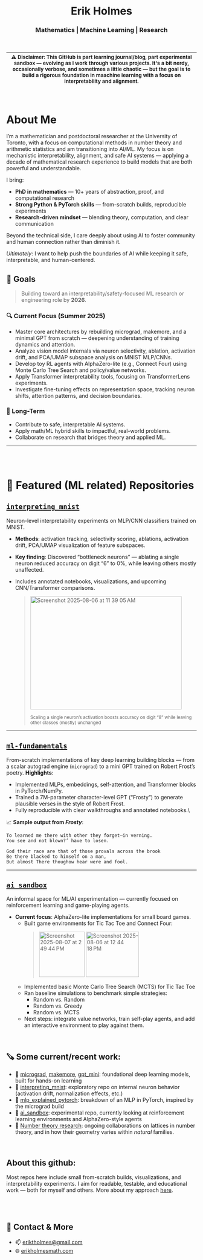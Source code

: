 
<h1 align="center"> Erik Holmes </h1>
<h3 align="center">   Mathematics | Machine Learning | Research  </h3>

<br>

  | <sub>⚠️ Disclaimer: This GitHub is part learning journal/blog, part experimental sandbox — evolving as I work through various projects. It's a bit nerdy, occasionally verbose, and sometimes a little chaotic — but the goal is to build a rigorous foundation in maachine learning with a focus on interpretability and alignment.</sub>| 
  | --------- | 
<br>

# About Me

I’m a mathematician and postdoctoral researcher at the University of Toronto, with a focus on computational methods in number theory and arithmetic statistics and am transitioning into AI/ML. My focus is on mechanistic interpretability, alignment, and safe AI systems — applying a decade of mathematical research experience to build models that are both powerful and understandable.

I bring:

- **PhD in mathematics** — 10+ years of abstraction, proof, and computational research
- **Strong Python & PyTorch skills** — from-scratch builds, reproducible experiments
- **Research-driven mindset** — blending theory, computation, and clear communication

Beyond the technical side, I care deeply about using AI to foster community and human connection rather than diminish it.

*Ultimately*: I want to help push the boundaries of AI while keeping it safe, interpretable, and human-centered.


<!--
## 🤔 My Research Philosophy
Broadly, I enjoy project based learning: in mathematics I like to start with 'toy' problems (low dimensional case analysis), focus on visualizations whenever possible, and try to build intuition and tools based on computational exploratation. By starting small and understanding the mechanisms at work questions naturally arise, and these often involve learning/understanding/developing new tools to solve. I am taking the same approach with ML. Some key words that describe my ideals:
- **Application-driven**: I’m most excited when theory connects to something tangible and impactful.
- **Computational explorator**: In both mathematics and ML, I use computation to probe abstract structures, uncover patterns, and build intuition from the ground up.
- **Focused on interpretability & alignment**: The rapid evolution of AI — and its societal impact — drew me to these areas, where better tools and understanding can directly lead to safer, more capable models.


> **Fun fact**: Before academia, I worked in residential construction in the U.S. and Canada, and later as a video editor in Hawaii.


<br>





📚 ➕ 🧪 **I enjoy work that blends theory with experimentation and am driven by applications**:
   
  - Most of my research involves using computational tools to explore abstract structures. I really enjoy the process—digging into patterns, testing ideas, and building intuition from the ground up.
  - While I do love math, I’ve found I’m most energized when research connects to something more tangible. With AI advancing quickly and showing up in nearly every domain, I decided to shift gears.
  - I’ve been especially drawn to interpretability, alignment, and the challenge of building systems we can actually trust.

**Ultimately**, I want to contribute to safe, understandable AI—and to bring the rigor of mathematics to problems with real-world applications and urgency.

> Fun fact: Before academia, I worked in residential construction (helped build homes in the U.S. and Canada) and later as a video editor on various small projects in Hawaii. I like building things—whether out of wood, images, or code.

<br> 

## About this github:
Most of my repos involve small from-scratch builds, visualizations (whenever possible), and interpretability experiments. The hope is that they are readable (albeit a bit long at times), testable, and useful for learning — both mine and yours. More about my approach [here](https://github.com/eriktholmes/eriktholmes/blob/main/learning_approach.md).

<br> 
-->


## 🎯 Goals

> Building toward an interpretability/safety-focused ML research or engineering role by **2026**.

### 🔍 Current Focus (Summer 2025)
- Master core architectures by rebuilding micrograd, makemore, and a minimal GPT from scratch — deepening understanding of training dynamics and attention.
- Analyze vision model internals via neuron selectivity, ablation, activation drift, and PCA/UMAP subspace analysis on MNIST MLP/CNNs.
- Develop toy RL agents with AlphaZero-lite (e.g., Connect Four) using Monte Carlo Tree Search and policy/value networks.
- Apply Transformer interpretability tools, focusing on TransformerLens experiments.
- Investigate fine-tuning effects on representation space, tracking neuron shifts, attention patterns, and decision boundaries.

### 🔭 Long-Term
- Contribute to safe, interpretable AI systems.
- Apply math/ML hybrid skills to impactful, real-world problems.
- Collaborate on research that bridges theory and applied ML.


---

<!--
- 📚 I am working to understand foundational concepts and interpretability through ML projects and courses: for example project builds like [micrograd](https://github.com/eriktholmes/Zero-to-hero-course/tree/main/episode-1/micrograd),  [makemore](https://github.com/eriktholmes/Zero-to-hero-course/tree/main/episode_2), and (*currently the skeleton of*) [AlphaZero lite](https://github.com/eriktholmes/ai_sandbox). 
  - these toy problems led me to port the micrograd approach to PyTorch, train a basic classifier on MNIST data and analyze neuron behavior through pixel activation maps.
    - [HERE](https://github.com/eriktholmes/educational_notebooks/blob/main/mlp_explained_pytorch.ipynb) I spend an afternoon writing a basic overview of MLPs from this micrograd perspective.  
- 📈 Long-term learning goals/research interests: interpretability, alignment, and AI safety.
  - Baby steps towards this is a repo specifically designed for [interpretabilty](https://github.com/eriktholmes/interpreting_mnist) of models trained on MNIST.
- ✍️ Also I am still working on various [research projects](https://erikholmesmath.com/research.htm) in number theory. 
-->



<br> 
<br> 

# 📌 Featured (ML related) Repositories

## [`interpreting_mnist`](https://github.com/eriktholmes/interpreting_mnist)
Neuron-level interpretability experiments on MLP/CNN classifiers trained on MNIST.
- **Methods**: activation tracking, selectivity scoring, ablations, activation drift, PCA/UMAP visualization of feature subspaces.
- **Key finding**: Discovered “bottleneck neurons” — ablating a single neuron reduced accuracy on digit “6” to 0%, while leaving others mostly unaffected.
- Includes annotated notebooks, visualizations, and upcoming CNN/Transformer comparisons.
  
  > <img width="400" height="300" alt="Screenshot 2025-08-06 at 11 39 05 AM" src="https://github.com/user-attachments/assets/8b857c5d-a2e7-4ab3-9fdb-d60a60bee24d" />
  >
  > <sub>Scaling a single neuron’s activation boosts accuracy on digit “8” while leaving other classes (mostly) unchanged</sub>
---


## [`ml-fundamentals`](https://github.com/eriktholmes/ml-fundamentals-from-scratch)
From-scratch implementations of key deep learning building blocks — from a scalar autograd engine (`micrograd`) to a mini GPT trained on Robert Frost’s poetry.
**Highlights**:
- Implemented MLPs, embeddings, self-attention, and Transformer blocks in PyTorch/NumPy.
- Trained a 7M-parameter character-level GPT (“Frosty”) to generate plausible verses in the style of Robert Frost.
- Fully reproducible with clear walkthroughs and annotated notebooks.\

📈 **Sample output from *Frosty***:
  ```
  To learned me there with other they forget—in verning. 
  You see and not blown?’ have to losen. 
  
  God their race are that of those provals across the brook 
  Be there blacked to himself on a man, 
  But almost There thoughow hear were and fool. 
  ```

<!--
A walkthrough of Andrej Karpathy’s Zero to Hero YouTube series. Includes:
- A build of [micrograd](https://github.com/eriktholmes/Zero-to-hero-course/tree/main/episode-1/micrograd): experiments on custom activations, and attempts at understanding neuron activations. Exploratory/blog-style notes and diagrams (with more to come!)
- [makemore](https://github.com/eriktholmes/Zero-to-hero-course/tree/main/episode_2), a character-level language model inspired by Karpathy’s series. So far, we've implemented a bigram model that predicts the next character from the previous one, trained on the names dataset. Next, we are extending this to a flexible context window model that utilizes multiple preceding characters. Along the way, we are incorporating techniques from later episodes—like improved optimization strategies and training intuition. For readers interested in interpretability and training dynamics (e.g., why normalization matters), see also the interpreting_mnist repo below.
- [Generative Pretrained Transfomer (GPT)](https://github.com/eriktholmes/zero_to_hero_course/tree/main/gpt): We build up slowly from a simple bigram model-as in makemore-to a samll decoder only transformer trained on a CPU, and eventually end by scaling up the models parameters and running on a T4 GPU. We train the model on the works of Robert Frost: (here's one somewhat structured but nonsensical output... it is a small character level model at the end of the day!)\
    - [Here](https://github.com/eriktholmes/educational_notebooks/blob/main/Transformer_outline.ipynb) is a short(ish) blurb on the transformer architecture that I wrote to accompany this project... I hope to clean it up in the near future and add some relevant visualizations!
  > ```
  > ONENT 
  >
  >
  > And flower what checks a smile darled out end 
  > dows for a farmica cellar to fice. 
  >
  > The fame needn’t know that’s have left. 
  >
  >
  > Neither expered. His earn one. 
  > 
  >
  > [ 275 ]
  > ```

    - For comparison purpsoses I also finetuned a [tinyllama](https://huggingface.co/TinyLlama/TinyLlama-1.1B-intermediate-step-1431k-3T) model by feeding it the Robert Frost dataset. Here is one of the poems the model generated:
  > ```
  > THE RUTHLESS STAR  
  >
  > You have to admit, when I was a boy, I had a star.  
  > 
  > Sitting on its own high, high in the sky.
  >
  > What a strange thing to do, to have a star,  
  >
  > When I was only a little boy.
  >
  > But I was a boy then, and I knew I was a boy.  
  >
  > And I knew this star, with its own little sky,  
  >
  > And I knew it had to do what it wanted to do.  
  >
  > And I knew this star, with its own little sky,  
  >
  > And I knew it had to do what it wanted to do.  
  >
  > But not to me, I'm sure, was there any special reason.  
  >
  > I only know I was astonished.  
  >
  > And I was very lonely. There sat my star.  
  >
  > And there was no one to say a word to.  
  >
  > [No 199] 
  > ```
-->

---

## [```ai_sandbox```](https://github.com/eriktholmes/ai_sandbox) 
An informal space for ML/AI experimentation — currently focused on reinforcement learning and game-playing agents.

- **Current focus**: AlphaZero-lite implementations for small board games.
    - Built game environments for Tic Tac Toe and Connect Four:
        > <img width="120" height="120" alt="Screenshot 2025-08-07 at 2 49 44 PM" src="https://github.com/user-attachments/assets/aabf5c0c-5cae-46ea-ad9f-d8fdbda360ce" />    <img width="140" height="120" alt="Screenshot 2025-08-06 at 12 44 18 PM" src="https://github.com/user-attachments/assets/5db680f6-fa78-4e74-8601-c4f153d208ce" />
    - Implemented basic Monte Carlo Tree Search (MCTS) for Tic Tac Toe
    - Ran baseline simulations to benchmark simple strategies:
        - Random vs. Random
        - Random vs. Greedy
        - Random vs. MCTS
    - Next steps: integrate value networks, train self-play agents, and add an interactive environment to play against them.


<!--
### [`Math_things`](https://github.com/eriktholmes/math_things)
A catch-all for math-related code, currently focused on:
- Computational experiments related to unit lattices in number fields
- Visualization of rank 2 shapes within the [fundamental domain](/Math_things/unit_shapes/FD_domain.png)
- Ongoing research on lattices and questions of distribution
- Ultimately, I am excited about a possible application of lattice shapes to log terms in Malle's conjecture (which is roughly about the asymptotics of specialized counting functions) and hope to have some code related to that at some point...?
-->
<br> 

## 🪚 Some current/recent work:
- 🔧 [micrograd](https://github.com/eriktholmes/zero_to_hero_course/tree/main/micrograd), [makemore](https://github.com/eriktholmes/zero_to_hero_course/tree/main/makemore), [gpt_mini](https://github.com/eriktholmes/zero_to_hero_course/tree/main/gpt): foundational deep learning models, built for hands-on learning
- 🔬 [interpreting_mnist](https://github.com/eriktholmes/interpreting_mnist/tree/main/MLP): exploratory repo on internal neuron behavior (activation drift, normalization effects, etc.)
- 🧠 [mlp_explained_pytorch](https://github.com/eriktholmes/educational_notebooks/blob/main/mlp_explained_pytorch.ipynb): breakdown of an MLP in PyTorch, inspired by the micrograd build
- 🎲 [ai_sandbox](https://github.com/eriktholmes/ai_sandbox): experimental repo, currently looking at reinforcement learning environments and AlphaZero-style agents
- 🔣 [Number theory research](https://erikholmesmath.com/research.htm): ongoing collaborations on lattices in number theory, and in how their geometry varies within *natural* families. 

<br> 

## About this github:
Most repos here include small from-scratch builds, visualizations, and interpretability experiments. I aim for readable, testable, and educational work — both for myself and others. More about my approach [here](https://github.com/eriktholmes/eriktholmes/blob/main/learning_approach.md).


<br>
<br> 

## 🔗 Contact & More
- 📫 eriktholmes@gmail.com
- 🌐 [erikholmesmath.com](https://erikholmesmath.com)


<!---
eriktholmes/eriktholmes is a ✨ special ✨ repository because its `README.md` (this file) appears on your GitHub profile.
You can click the Preview link to take a look at your changes.
--->
